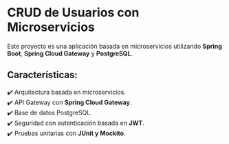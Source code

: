 # CRUD de Usuarios con Microservicios

Este proyecto es una aplicación basada en microservicios utilizando **Spring Boot**, **Spring Cloud Gateway** y **PostgreSQL**.

## Características:
✔️ Arquitectura basada en microservicios.  
✔️ API Gateway con **Spring Cloud Gateway**.  
✔️ Base de datos PostgreSQL.  
✔️ Seguridad con autenticación basada en **JWT**.  
✔️ Pruebas unitarias con **JUnit y Mockito**.  
